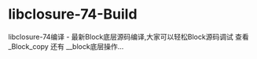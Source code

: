 # libclosure-74-Build
libclosure-74编译 - 最新Block底层源码编译,大家可以轻松Block源码调试 查看_Block_copy 还有 __block底层操作...

